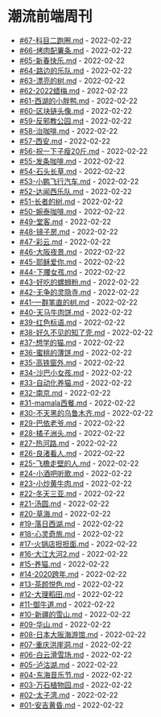 # 潮流前端周刊
* [#67-科目二跑圈.md](https://github.com/tw93/weekly/tree/main/md/%2367-%E7%A7%91%E7%9B%AE%E4%BA%8C%E8%B7%91%E5%9C%88.md) - 2022-02-22
* [#66-烤肉配薯条.md](https://github.com/tw93/weekly/tree/main/md/%2366-%E7%83%A4%E8%82%89%E9%85%8D%E8%96%AF%E6%9D%A1.md) - 2022-02-22
* [#65-新春快乐.md](https://github.com/tw93/weekly/tree/main/md/%2365-%E6%96%B0%E6%98%A5%E5%BF%AB%E4%B9%90.md) - 2022-02-22
* [#64-路边的乐队.md](https://github.com/tw93/weekly/tree/main/md/%2364-%E8%B7%AF%E8%BE%B9%E7%9A%84%E4%B9%90%E9%98%9F.md) - 2022-02-22
* [#63-漂亮的树.md](https://github.com/tw93/weekly/tree/main/md/%2363-%E6%BC%82%E4%BA%AE%E7%9A%84%E6%A0%91.md) - 2022-02-22
* [#62-2022蜡梅.md](https://github.com/tw93/weekly/tree/main/md/%2362-2022%E8%9C%A1%E6%A2%85.md) - 2022-02-22
* [#61-西湖的小胖鸭.md](https://github.com/tw93/weekly/tree/main/md/%2361-%E8%A5%BF%E6%B9%96%E7%9A%84%E5%B0%8F%E8%83%96%E9%B8%AD.md) - 2022-02-22
* [#60-区块链头像.md](https://github.com/tw93/weekly/tree/main/md/%2360-%E5%8C%BA%E5%9D%97%E9%93%BE%E5%A4%B4%E5%83%8F.md) - 2022-02-22
* [#59-反邪教公园.md](https://github.com/tw93/weekly/tree/main/md/%2359-%E5%8F%8D%E9%82%AA%E6%95%99%E5%85%AC%E5%9B%AD.md) - 2022-02-22
* [#58-治咖啡.md](https://github.com/tw93/weekly/tree/main/md/%2358-%E6%B2%BB%E5%92%96%E5%95%A1.md) - 2022-02-22
* [#57-西安.md](https://github.com/tw93/weekly/tree/main/md/%2357-%E8%A5%BF%E5%AE%89.md) - 2022-02-22
* [#56-祝一下子瘦20斤.md](https://github.com/tw93/weekly/tree/main/md/%2356-%E7%A5%9D%E4%B8%80%E4%B8%8B%E5%AD%90%E7%98%A620%E6%96%A4.md) - 2022-02-22
* [#55-发条咖啡.md](https://github.com/tw93/weekly/tree/main/md/%2355-%E5%8F%91%E6%9D%A1%E5%92%96%E5%95%A1.md) - 2022-02-22
* [#54-石头长草.md](https://github.com/tw93/weekly/tree/main/md/%2354-%E7%9F%B3%E5%A4%B4%E9%95%BF%E8%8D%89.md) - 2022-02-22
* [#53-小鹏飞行汽车.md](https://github.com/tw93/weekly/tree/main/md/%2353-%E5%B0%8F%E9%B9%8F%E9%A3%9E%E8%A1%8C%E6%B1%BD%E8%BD%A6.md) - 2022-02-22
* [#52-达闻西乐队.md](https://github.com/tw93/weekly/tree/main/md/%2352-%E8%BE%BE%E9%97%BB%E8%A5%BF%E4%B9%90%E9%98%9F.md) - 2022-02-22
* [#51-长者的树.md](https://github.com/tw93/weekly/tree/main/md/%2351-%E9%95%BF%E8%80%85%E7%9A%84%E6%A0%91.md) - 2022-02-22
* [#50-婉泰咖啡.md](https://github.com/tw93/weekly/tree/main/md/%2350-%E5%A9%89%E6%B3%B0%E5%92%96%E5%95%A1.md) - 2022-02-22
* [#49-堂客.md](https://github.com/tw93/weekly/tree/main/md/%2349-%E5%A0%82%E5%AE%A2.md) - 2022-02-22
* [#48-镜子房.md](https://github.com/tw93/weekly/tree/main/md/%2348-%E9%95%9C%E5%AD%90%E6%88%BF.md) - 2022-02-22
* [#47-彩云.md](https://github.com/tw93/weekly/tree/main/md/%2347-%E5%BD%A9%E4%BA%91.md) - 2022-02-22
* [#46-大阪夜景.md](https://github.com/tw93/weekly/tree/main/md/%2346-%E5%A4%A7%E9%98%AA%E5%A4%9C%E6%99%AF.md) - 2022-02-22
* [#45-耶稣爱你.md](https://github.com/tw93/weekly/tree/main/md/%2345-%E8%80%B6%E7%A8%A3%E7%88%B1%E4%BD%A0.md) - 2022-02-22
* [#44-下腰女孩.md](https://github.com/tw93/weekly/tree/main/md/%2344-%E4%B8%8B%E8%85%B0%E5%A5%B3%E5%AD%A9.md) - 2022-02-22
* [#43-好吃的螺蛳粉.md](https://github.com/tw93/weekly/tree/main/md/%2343-%E5%A5%BD%E5%90%83%E7%9A%84%E8%9E%BA%E8%9B%B3%E7%B2%89.md) - 2022-02-22
* [#42-无争的灵隐寺.md](https://github.com/tw93/weekly/tree/main/md/%2342-%E6%97%A0%E4%BA%89%E7%9A%84%E7%81%B5%E9%9A%90%E5%AF%BA.md) - 2022-02-22
* [#41-一群笔直的树.md](https://github.com/tw93/weekly/tree/main/md/%2341-%E4%B8%80%E7%BE%A4%E7%AC%94%E7%9B%B4%E7%9A%84%E6%A0%91.md) - 2022-02-22
* [#40-天马牛肉饼.md](https://github.com/tw93/weekly/tree/main/md/%2340-%E5%A4%A9%E9%A9%AC%E7%89%9B%E8%82%89%E9%A5%BC.md) - 2022-02-22
* [#39-红色标语.md](https://github.com/tw93/weekly/tree/main/md/%2339-%E7%BA%A2%E8%89%B2%E6%A0%87%E8%AF%AD.md) - 2022-02-22
* [#38-好久不见的知了壳.md](https://github.com/tw93/weekly/tree/main/md/%2338-%E5%A5%BD%E4%B9%85%E4%B8%8D%E8%A7%81%E7%9A%84%E7%9F%A5%E4%BA%86%E5%A3%B3.md) - 2022-02-22
* [#37-想学的猫.md](https://github.com/tw93/weekly/tree/main/md/%2337-%E6%83%B3%E5%AD%A6%E7%9A%84%E7%8C%AB.md) - 2022-02-22
* [#36-蜜桃的薄饼.md](https://github.com/tw93/weekly/tree/main/md/%2336-%E8%9C%9C%E6%A1%83%E7%9A%84%E8%96%84%E9%A5%BC.md) - 2022-02-22
* [#35-高铁窗外.md](https://github.com/tw93/weekly/tree/main/md/%2335-%E9%AB%98%E9%93%81%E7%AA%97%E5%A4%96.md) - 2022-02-22
* [#34-沙巴小女孩.md](https://github.com/tw93/weekly/tree/main/md/%2334-%E6%B2%99%E5%B7%B4%E5%B0%8F%E5%A5%B3%E5%AD%A9.md) - 2022-02-22
* [#33-自动化养猫.md](https://github.com/tw93/weekly/tree/main/md/%2333-%E8%87%AA%E5%8A%A8%E5%8C%96%E5%85%BB%E7%8C%AB.md) - 2022-02-22
* [#32-南京.md](https://github.com/tw93/weekly/tree/main/md/%2332-%E5%8D%97%E4%BA%AC.md) - 2022-02-22
* [#31-mamala西餐.md](https://github.com/tw93/weekly/tree/main/md/%2331-mamala%E8%A5%BF%E9%A4%90.md) - 2022-02-22
* [#30-不天黑的乌鲁木齐.md](https://github.com/tw93/weekly/tree/main/md/%2330-%E4%B8%8D%E5%A4%A9%E9%BB%91%E7%9A%84%E4%B9%8C%E9%B2%81%E6%9C%A8%E9%BD%90.md) - 2022-02-22
* [#29-巴依老爷.md](https://github.com/tw93/weekly/tree/main/md/%2329-%E5%B7%B4%E4%BE%9D%E8%80%81%E7%88%B7.md) - 2022-02-22
* [#28-橘子洲头.md](https://github.com/tw93/weekly/tree/main/md/%2328-%E6%A9%98%E5%AD%90%E6%B4%B2%E5%A4%B4.md) - 2022-02-22
* [#27-热河路.md](https://github.com/tw93/weekly/tree/main/md/%2327-%E7%83%AD%E6%B2%B3%E8%B7%AF.md) - 2022-02-22
* [#26-良渚看人.md](https://github.com/tw93/weekly/tree/main/md/%2326-%E8%89%AF%E6%B8%9A%E7%9C%8B%E4%BA%BA.md) - 2022-02-22
* [#25-飞檐走壁的人.md](https://github.com/tw93/weekly/tree/main/md/%2325-%E9%A3%9E%E6%AA%90%E8%B5%B0%E5%A3%81%E7%9A%84%E4%BA%BA.md) - 2022-02-22
* [#24-小酒吧听歌.md](https://github.com/tw93/weekly/tree/main/md/%2324-%E5%B0%8F%E9%85%92%E5%90%A7%E5%90%AC%E6%AD%8C.md) - 2022-02-22
* [#23-小炒黄牛肉.md](https://github.com/tw93/weekly/tree/main/md/%2323-%E5%B0%8F%E7%82%92%E9%BB%84%E7%89%9B%E8%82%89.md) - 2022-02-22
* [#22-冬天三亚.md](https://github.com/tw93/weekly/tree/main/md/%2322-%E5%86%AC%E5%A4%A9%E4%B8%89%E4%BA%9A.md) - 2022-02-22
* [#21-汤圆.md](https://github.com/tw93/weekly/tree/main/md/%2321-%E6%B1%A4%E5%9C%86.md) - 2022-02-22
* [#20-草海.md](https://github.com/tw93/weekly/tree/main/md/%2320-%E8%8D%89%E6%B5%B7.md) - 2022-02-22
* [#19-落日西湖.md](https://github.com/tw93/weekly/tree/main/md/%2319-%E8%90%BD%E6%97%A5%E8%A5%BF%E6%B9%96.md) - 2022-02-22
* [#18-心灵奇旅.md](https://github.com/tw93/weekly/tree/main/md/%2318-%E5%BF%83%E7%81%B5%E5%A5%87%E6%97%85.md) - 2022-02-22
* [#17-火锅店担担面.md](https://github.com/tw93/weekly/tree/main/md/%2317-%E7%81%AB%E9%94%85%E5%BA%97%E6%8B%85%E6%8B%85%E9%9D%A2.md) - 2022-02-22
* [#16-大江大河2.md](https://github.com/tw93/weekly/tree/main/md/%2316-%E5%A4%A7%E6%B1%9F%E5%A4%A7%E6%B2%B32.md) - 2022-02-22
* [#15-养猫.md](https://github.com/tw93/weekly/tree/main/md/%2315-%E5%85%BB%E7%8C%AB.md) - 2022-02-22
* [#14-2020跨年.md](https://github.com/tw93/weekly/tree/main/md/%2314-2020%E8%B7%A8%E5%B9%B4.md) - 2022-02-22
* [#13-茶颜悦色.md](https://github.com/tw93/weekly/tree/main/md/%2313-%E8%8C%B6%E9%A2%9C%E6%82%A6%E8%89%B2.md) - 2022-02-22
* [#12-大理稻田.md](https://github.com/tw93/weekly/tree/main/md/%2312-%E5%A4%A7%E7%90%86%E7%A8%BB%E7%94%B0.md) - 2022-02-22
* [#11-御牛道.md](https://github.com/tw93/weekly/tree/main/md/%2311-%E5%BE%A1%E7%89%9B%E9%81%93.md) - 2022-02-22
* [#10-新疆的雪山.md](https://github.com/tw93/weekly/tree/main/md/%2310-%E6%96%B0%E7%96%86%E7%9A%84%E9%9B%AA%E5%B1%B1.md) - 2022-02-22
* [#09-华山.md](https://github.com/tw93/weekly/tree/main/md/%2309-%E5%8D%8E%E5%B1%B1.md) - 2022-02-22
* [#08-日本大阪海游馆.md](https://github.com/tw93/weekly/tree/main/md/%2308-%E6%97%A5%E6%9C%AC%E5%A4%A7%E9%98%AA%E6%B5%B7%E6%B8%B8%E9%A6%86.md) - 2022-02-22
* [#07-重庆洪崖洞.md](https://github.com/tw93/weekly/tree/main/md/%2307-%E9%87%8D%E5%BA%86%E6%B4%AA%E5%B4%96%E6%B4%9E.md) - 2022-02-22
* [#06-白云滑雪场.md](https://github.com/tw93/weekly/tree/main/md/%2306-%E7%99%BD%E4%BA%91%E6%BB%91%E9%9B%AA%E5%9C%BA.md) - 2022-02-22
* [#05-泸沽湖.md](https://github.com/tw93/weekly/tree/main/md/%2305-%E6%B3%B8%E6%B2%BD%E6%B9%96.md) - 2022-02-22
* [#04-东海音乐节.md](https://github.com/tw93/weekly/tree/main/md/%2304-%E4%B8%9C%E6%B5%B7%E9%9F%B3%E4%B9%90%E8%8A%82.md) - 2022-02-22
* [#03-万石植物园.md](https://github.com/tw93/weekly/tree/main/md/%2303-%E4%B8%87%E7%9F%B3%E6%A4%8D%E7%89%A9%E5%9B%AD.md) - 2022-02-22
* [#02-太子湾.md](https://github.com/tw93/weekly/tree/main/md/%2302-%E5%A4%AA%E5%AD%90%E6%B9%BE.md) - 2022-02-22
* [#01-安吉黄昏.md](https://github.com/tw93/weekly/tree/main/md/%2301-%E5%AE%89%E5%90%89%E9%BB%84%E6%98%8F.md) - 2022-02-22
